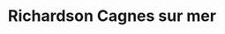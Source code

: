 ---
title: "Richardson Cagnes sur mer"
url: /cagnes-sur-mer/richardson-cagnes-sur-mer/
shop: supermarché
---